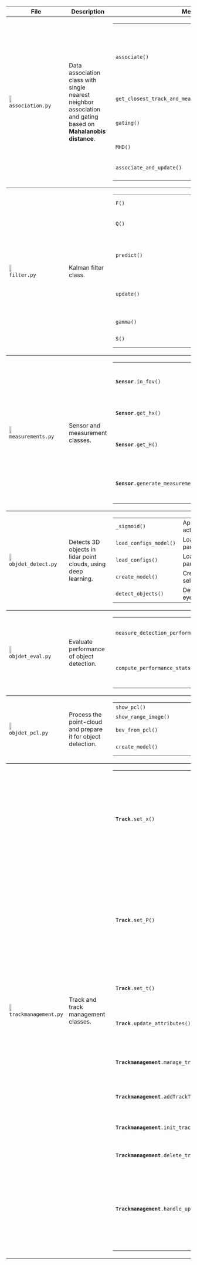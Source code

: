 <table>
  <thead>
    <tr>
      <th width="30%">File</th>
      <th width="30%">Description</th>
      <th width="40%">Methods</th>
    </tr>
  </thead>
  <tbody>
  <!--========================================================================================================
  ============================================================================================================
  ============================================================================================================
                                                association.py
  ============================================================================================================
  ============================================================================================================
  ============================================================================================================>
  <tr>
    <!----------------------------------------------------------------------------------------------------------
                                                   File
    ------------------------------------------------------------------------------------------------------------>
    <td>
      <img src="https://cdn3.iconfinder.com/data/icons/logos-and-brands-adobe/512/267_Python-512.png" width="20%"><br>
      <code>association.py</code>
    </td>
    <!----------------------------------------------------------------------------------------------------------
                                                 Description
    ------------------------------------------------------------------------------------------------------------>
    <td>
      Data association class with single nearest neighbor association and gating based on <b>Mahalanobis distance</b>.
    </td>
    <!----------------------------------------------------------------------------------------------------------
                                                   Methods
    ------------------------------------------------------------------------------------------------------------>
    <td rowspan="2">
      <table>
        <tr>
          <td width="41%"><code>associate()</code></td>
          <td>Replaces <code>association_matrix</code> with the actual<br><code>association_matrix</code> based on Mahalanobis distance<br>(see below) for all tracks and all measurements</td>
        </tr>
        <tr>
          <td><code>get_closest_track_and_meas()</code></td>
          <td>Finds closest track and measurement.</td>
        </tr>
        <tr>
          <td><code>gating()</code></td>
          <td>Returns <code>True</code> if measurement lies inside gate,<br>otherwise <code>False</code>.</td>
        </tr>
        <tr>
          <td><code>MHD()</code></td>
          <td>Calculates and returns Mahalanobis distance.</td>
        </tr>
        <tr>
          <td><code>associate_and_update()</code></td>
          <td>Associate measurements and tracks.</td>
        </tr>
      </table>
    </td>
  </tr>
  </tbody>
  <!--========================================================================================================
  ============================================================================================================
  ============================================================================================================
                                                filter.py
  ============================================================================================================
  ============================================================================================================
  ============================================================================================================>
  <tbody>
  <tr>
    <!----------------------------------------------------------------------------------------------------------
                                                   File
    ------------------------------------------------------------------------------------------------------------>
    <td>
      <img src="https://cdn3.iconfinder.com/data/icons/logos-and-brands-adobe/512/267_Python-512.png" width="20%"><br>
      <code>filter.py</code>
    </td>
    <!----------------------------------------------------------------------------------------------------------
                                                 Description
    ------------------------------------------------------------------------------------------------------------>
    <td>
      Kalman filter class.
    </td>
    <!----------------------------------------------------------------------------------------------------------
                                                   Methods
    ------------------------------------------------------------------------------------------------------------>
    <td rowspan="2">
      <table>
        <tr>
          <td width="50%"><code>F()</code></td>
          <td>Implements and returns the system matrix F.</td>
        </tr>
        <tr>
          <td><code>Q()</code></td>
          <td>Implements and returns the process noise covariance Q.</td>
        </tr>
        <tr>
          <td><code>predict()</code></td>
          <td>Predicts state x and estimation error covariance P to next<br>timestep, saves x and P in track.</td>
        </tr>
        <tr>
          <td><code>update()</code></td>
          <td>Updates state x and covariance P with associated<br>measurement, saves x and P in track.</td>
        </tr>
        <tr>
          <td><code>gamma()</code></td>
          <td>Calculates and returns the residual gamma.</td>
        </tr>
        <tr>
          <td><code>S()</code></td>
          <td>Calculates and returns the covariance of residual S.</td>
        </tr>
    </table>
    </td>
  </tr>
  </tbody>
  <!--========================================================================================================
  ============================================================================================================
  ============================================================================================================
                                                measurements.py
  ============================================================================================================
  ============================================================================================================
  ============================================================================================================>
  <tbody>
  <tr>
    <!----------------------------------------------------------------------------------------------------------
                                                   File
    ------------------------------------------------------------------------------------------------------------>
    <td>
      <img src="https://cdn3.iconfinder.com/data/icons/logos-and-brands-adobe/512/267_Python-512.png" width="20%"><br>
      <code>measurements.py</code>
    </td>
    <!----------------------------------------------------------------------------------------------------------
                                                 Description
    ------------------------------------------------------------------------------------------------------------>
    <td>
      Sensor and measurement classes.
    </td>
    <!----------------------------------------------------------------------------------------------------------
                                                   Methods
    ------------------------------------------------------------------------------------------------------------>
    <td rowspan="2">
      <table>
        <tr>
          <td width="39%"><code><b>Sensor</b>.in_fov()</code></td>
          <td>Checks if an object x can be seen by this sensor<br>(i.e., it's in Field of View of the sensor).</td>
        </tr>
        <tr>
          <td><code><b>Sensor</b>.get_hx()</code></td>
          <td>Calculates nonlinear measurement expectation value h(x).</td>
        </tr>
        <tr>
          <td><code><b>Sensor</b>.get_H()</code></td>
          <td>Predicts state x and estimation error covariance P<br>to next timestep, saves x and P in track.</td>
        </tr>
        <tr>
          <td><code><b>Sensor</b>.generate_measurement()</code></td>
          <td>Updates state x and covariance P with associated<br>measurement, saves x and P in track.</td>
        </tr>
    </table>
    </td>
  </tr>
  </tbody>
  <!--========================================================================================================
  ============================================================================================================
  ============================================================================================================
                                                objdet_detect.py
  ============================================================================================================
  ============================================================================================================
  ============================================================================================================>
  <tbody>
  <tr>
    <!----------------------------------------------------------------------------------------------------------
                                                   File
    ------------------------------------------------------------------------------------------------------------>
    <td>
      <img src="https://cdn3.iconfinder.com/data/icons/logos-and-brands-adobe/512/267_Python-512.png" width="20%"><br>
      <code>objdet_detect.py</code>
    </td>
    <!----------------------------------------------------------------------------------------------------------
                                                 Description
    ------------------------------------------------------------------------------------------------------------>
    <td>
      Detects 3D objects in lidar point clouds, using deep learning.
    </td>
    <!----------------------------------------------------------------------------------------------------------
                                                   Methods
    ------------------------------------------------------------------------------------------------------------>
    <td rowspan="2">
      <table>
        <tr>
          <td width="41%"><code>_sigmoid()</code></td>
          <td>Applies the PyTorch <code>sigmoid</code> activation function.</td>
        </tr>
        <tr>
          <td><code>load_configs_model()</code></td>
          <td>Loads model (<code>darknet</code> or <code>resnet</code>) parameters into an <code>edict</code>.</td>
        </tr>
        <tr>
          <td><code>load_configs()</code></td>
          <td>Loads all object-detection parameters into an <code>edict</code>.</td>
        </tr>
        <tr>
          <td><code>create_model()</code></td>
          <td>Creates model according to selected model type.</td>
        </tr>
        <tr>
          <td><code>detect_objects()</code></td>
          <td>Detects trained objects in birds-eye view (BEV).</td>
        </tr>
    </table>
    </td>
  </tr>
  </tbody>
  <!--========================================================================================================
  ============================================================================================================
  ============================================================================================================
                                                objdet_eval.py
  ============================================================================================================
  ============================================================================================================
  ============================================================================================================>
  <tbody>
  <tr>
    <!----------------------------------------------------------------------------------------------------------
                                                   File
    ------------------------------------------------------------------------------------------------------------>
    <td>
      <img src="https://cdn3.iconfinder.com/data/icons/logos-and-brands-adobe/512/267_Python-512.png" width="20%"><br>
      <code>objdet_eval.py</code>
    </td>
    <!----------------------------------------------------------------------------------------------------------
                                                 Description
    ------------------------------------------------------------------------------------------------------------>
    <td>
      Evaluate performance of object detection.
    </td>
    <!----------------------------------------------------------------------------------------------------------
                                                   Methods
    ------------------------------------------------------------------------------------------------------------>
    <td rowspan="2">
      <table>
        <tr>
          <td width="35%"><code>measure_detection_performance()</code></td>
          <td>Computes various performance measures to assess<br>object detection.</td>
        </tr>
        <tr>
          <td><code>compute_performance_stats()</code></td>
          <td>Evaluates object detection performance based on<br>all frames.</td>
        </tr>
    </table>
    </td>
  </tr>
  </tbody>
  <!--========================================================================================================
  ============================================================================================================
  ============================================================================================================
                                                objdet_pcl.py
  ============================================================================================================
  ============================================================================================================
  ============================================================================================================>
  <tbody>
  <tr>
    <!----------------------------------------------------------------------------------------------------------
                                                   File
    ------------------------------------------------------------------------------------------------------------>
    <td>
      <img src="https://cdn3.iconfinder.com/data/icons/logos-and-brands-adobe/512/267_Python-512.png" width="20%"><br>
      <code>objdet_pcl.py</code>
    </td>
    <!----------------------------------------------------------------------------------------------------------
                                                 Description
    ------------------------------------------------------------------------------------------------------------>
    <td>
      Process the point-cloud and prepare it for object detection.
    </td>
    <!----------------------------------------------------------------------------------------------------------
                                                   Methods
    ------------------------------------------------------------------------------------------------------------>
    <td rowspan="2">
      <table>
        <tr>
          <td width="50%"><code>show_pcl()</code></td>
          <td>Visualize lidar point-cloud.</td>
        </tr>
        <tr>
          <td><code>show_range_image()</code></td>
          <td>Visualizes range image.</td>
        </tr>
        <tr>
          <td><code>bev_from_pcl()</code></td>
          <td>Creates birds-eye view of lidar data.</td>
        </tr>
        <tr>
          <td><code>create_model()</code></td>
          <td>Creates model according to selected model type.</td>
        </tr>
    </table>
    </td>
  </tr>
  </tbody>
  <tbody>
  <!--========================================================================================================
  ============================================================================================================
  ============================================================================================================
                                              trackmanagement.py
  ============================================================================================================
  ============================================================================================================
  ============================================================================================================>
  <tbody>
  <tr>
    <!----------------------------------------------------------------------------------------------------------
                                                   File
    ------------------------------------------------------------------------------------------------------------>
    <td>
      <img src="https://cdn3.iconfinder.com/data/icons/logos-and-brands-adobe/512/267_Python-512.png" width="20%"><br>
      <code>trackmanagement.py</code>
    </td>
    <!----------------------------------------------------------------------------------------------------------
                                                 Description
    ------------------------------------------------------------------------------------------------------------>
    <td>
      Track and track management classes.
    </td>
    <!----------------------------------------------------------------------------------------------------------
                                                   Methods
    ------------------------------------------------------------------------------------------------------------>
    <td rowspan="2">
      <table>
        <tr>
          <td width="45%"><code><b>Track</b>.set_x()</code></td>
          <td>Replaces fixed track initialization values by<br>initialization of x based on unassigned<br>measurement transformed from<br>sensor to vehicle coordinates.</td>
        </tr>
        <tr>
          <td><code><b>Track</b>.set_P()</code></td>
          <td>Replaces fixed track initialization values by<br>initialization of P based on unassigned<br>measurement transformed from<br>sensor to vehicle coordinates.</td>
        </tr>
        <tr>
          <td><code><b>Track</b>.set_t()</code></td>
          <td>Creates birds-eye view of lidar data.</td>
        </tr>
        <tr>
          <td><code><b>Track</b>.update_attributes()</code></td>
          <td>Creates model according to selected model type.</td>
        </tr>
        <tr>
          <td><code><b>Trackmanagement</b>.manage_tracks()</code></td>
          <td>Creates model according to selected model type.</td>
        </tr>
        <tr>
          <td><code><b>Trackmanagement</b>.addTrackToList()</code></td>
          <td>Adds a track to the <code>track_list</code> using its <code>id</code>.</td>
        </tr>        
        <tr>
          <td><code><b>Trackmanagement</b>.init_track()</code></td>
          <td>Initializes a track based on its <code>meas</code> and <code>id</code>.</td>
        </tr>        
        <tr>
          <td><code><b>Trackmanagement</b>.delete_track()</code></td>
          <td>Deletes a track using its <code>id</code>.</td>
        </tr>        
        <tr>
          <td><code><b>Trackmanagement</b>.handle_updated_track()</code></td>
          <td>Implements track management for updated<br>tracks by increasing the track score and set<br>track state to 'tentative' or 'confirmed'.</td>
        </tr>
    </table>
    </td>
  </tr> 
  </tbody>
</table>

